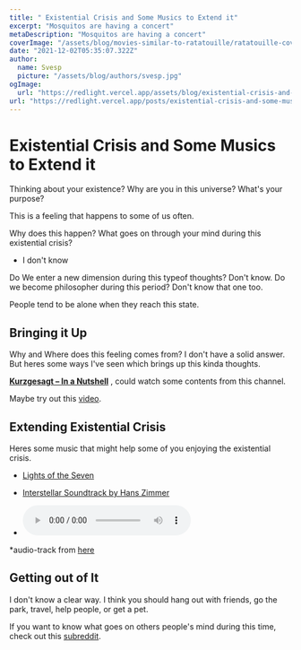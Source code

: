 ```yaml
---
title: " Existential Crisis and Some Musics to Extend it"
excerpt: "Mosquitos are having a concert"
metaDescription: "Mosquitos are having a concert"
coverImage: "/assets/blog/movies-similar-to-ratatouille/ratatouille-cover.jpg"
date: "2021-12-02T05:35:07.322Z"
author:
  name: Svesp
  picture: "/assets/blog/authors/svesp.jpg"
ogImage:
  url: "https://redlight.vercel.app/assets/blog/existential-crisis-and-some-music-to-extend-it/theme.jpg"
url: "https://redlight.vercel.app/posts/existential-crisis-and-some-music-to-extend-it"
---
```


# Existential Crisis and Some Musics to Extend it

Thinking about your existence? Why are you in this universe? What's your purpose?

This is a feeling that happens to some of us often.

Why does this happen? What goes on through your mind during this existential crisis?

- I don't know

Do We enter a new dimension during this typeof thoughts? Don't know. Do we become philosopher during this period? Don't know that one too.

People tend to be alone when they reach this state.

## Bringing it Up

Why and Where does this feeling comes from?
I don't have a solid answer. But heres some ways I've seen which brings up this kinda thoughts.

**[Kurzgesagt – In a Nutshell](https://www.youtube.com/user/Kurzgesagt)** , could watch some contents from this channel.

Maybe try out this [video](https://www.youtube.com/watch?v=v3y8AIEX_dU).

## Extending Existential Crisis

Heres some music that might help some of you enjoying the existential crisis.

- [Lights of the Seven](https://www.youtube.com/watch?v=pS-gbqbVd8c)
- [Interstellar Soundtrack by Hans Zimmer](https://www.youtube.com/watch?v=UDVtMYqUAyw)

- <audio controls autoplay>
     <source src="/assets/blog/existential-crisis-and-some-music-to-extend-it/audio.mp3" type="audio/ogg">
     <source src="/assets/blog/existential-crisis-and-some-music-to-extend-it/audio.mp3" type="audio/mpeg">
   Your browser does not support the audio element.
   </audio>

\*audio-track from [here](https://www.youtube.com/watch?v=aVMkvCTT_yg)

## Getting out of It

I don't know a clear way. I think you should hang out with friends, go the park, travel, help people, or get a pet.

If you want to know what goes on others people's mind during this time, check out this [subreddit](https://www.reddit.com/r/philosophy/).
